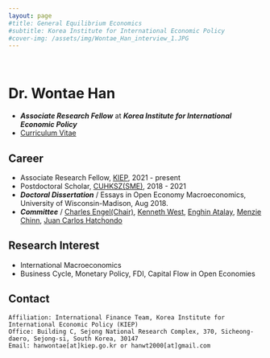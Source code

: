 ```yaml
---
layout: page
#title: General Equilibrium Economics
#subtitle: Korea Institute for International Economic Policy
#cover-img: /assets/img/Wontae_Han_interview_1.JPG
---
```


<br>

# Dr. Wontae Han 

* _**Associate Research Fellow**_ at _**Korea Institute for International Economic Policy**_
* [Curriculum Vitae](https://econhanwt.github.io/my_docs/WontaeHan_CV.pdf)

## Career

* Associate Research Fellow, [KIEP](https://www.kiep.go.kr/eng/), 2021 - present 
* Postdoctoral Scholar, [CUHKSZ(SME)](https://sme.cuhk.edu.cn/en), 2018 - 2021 
* _**Doctoral Dissertation**_ /
  Essays in Open Economy Macroeconomics, University of Wisconsin-Madison, Aug 2018. 
* _**Committee**_ /
  [Charles Engel(Chair)](https://www.ssc.wisc.edu/~cengel/), [Kenneth West](https://www.ssc.wisc.edu/~kwest/), [Enghin Atalay](https://enghinatalay.github.io/), [Menzie Chinn](https://www.ssc.wisc.edu/~mchinn/), [Juan Carlos Hatchondo](https://sites.google.com/site/juancarloshatchondo/)

## Research Interest

* International Macroeconomics 
* Business Cycle, Monetary Policy, FDI, Capital Flow in Open Economies 

## Contact

```
Affiliation: International Finance Team, Korea Institute for International Economic Policy (KIEP)
Office: Building C, Sejong National Research Complex, 370, Sicheong-daero, Sejong-si, South Korea, 30147
Email: hanwontae[at]kiep.go.kr or hanwt2000[at]gmail.com
```
